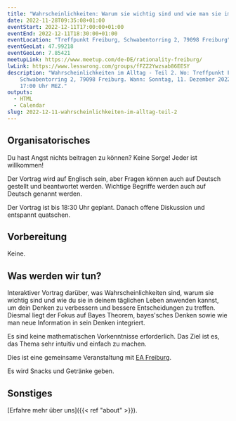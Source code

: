 ```yaml
---
title: "Wahrscheinlichkeiten: Warum sie wichtig sind und wie man sie im Alltag anwendet - Teil 2/3: Bayes"
date: 2022-11-28T09:35:08+01:00
eventStart: 2022-12-11T17:00:00+01:00
eventEnd: 2022-12-11T18:30:00+01:00
eventLocation: "Treffpunkt Freiburg, Schwabentorring 2, 79098 Freiburg"
eventGeoLat: 47.99218
eventGeoLon: 7.85421
meetupLink: https://www.meetup.com/de-DE/rationality-freiburg/
lwLink: https://www.lesswrong.com/groups/fFZZ2Ywzsab86EESY
description: "Wahrscheinlichkeiten im Alltag - Teil 2. Wo: Treffpunkt Freiburg,
    Schwabentorring 2, 79098 Freiburg. Wann: Sonntag, 11. Dezember 2022 um
    17:00 Uhr MEZ."
outputs:
  - HTML
  - Calendar
slug: 2022-12-11-wahrscheinlichkeiten-im-alltag-teil-2
---
```


## Organisatorisches

Du hast Angst nichts beitragen zu können? Keine Sorge! Jeder ist willkommen!

Der Vortrag wird auf Englisch sein, aber Fragen können auch auf Deutsch
gestellt und beantwortet werden. Wichtige Begriffe werden auch auf Deutsch
genannt werden.

Der Vortrag ist bis 18:30 Uhr geplant. Danach offene Diskussion und entspannt
quatschen.


## Vorbereitung

Keine.


## Was werden wir tun?

Interaktiver Vortrag darüber, was Wahrscheinlichkeiten sind, warum sie wichtig
sind und wie du sie in deinem täglichen Leben anwenden kannst, um dein Denken
zu verbessern und bessere Entscheidungen zu treffen. Diesmal liegt der Fokus
auf Bayes Theorem, bayes'sches Denken sowie wie man neue Information in sein
Denken integriert.

Es sind keine mathematischen Vorkenntnisse erforderlich. Das Ziel ist es, das
Thema sehr intuitiv und einfach zu machen.

Dies ist eine gemeinsame Veranstaltung mit [EA
Freiburg](https://ea-freiburg.org/).

Es wird Snacks und Getränke geben.


## Sonstiges

[Erfahre mehr über uns]({{< ref "about" >}}).
